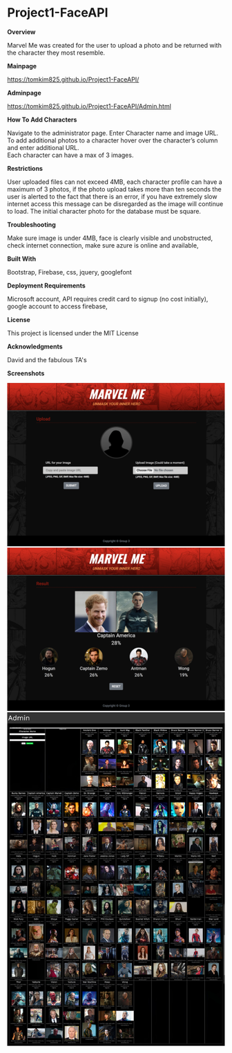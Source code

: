 # Project1-FaceAPI

**Overview** 

Marvel Me was created for the user to upload a photo and be returned with the character they most resemble.

**Mainpage**

https://tomkim825.github.io/Project1-FaceAPI/

**Adminpage** 

https://tomkim825.github.io/Project1-FaceAPI/Admin.html

**How To Add Characters**  

Navigate to the administrator page. Enter Character name and image URL. 
To add additional photos to a character hover over the character’s column and enter additional URL. 	
Each character can have a max of 3 images.

**Restrictions**  

User uploaded files can not exceed 4MB, 
each character profile can have a maximum of 3 photos, 
if the photo upload takes more than ten seconds the user is alerted to the fact that there is an error, 
if you have extremely slow internet access this message can be disregarded as the image will continue to load. 
The initial character photo for the database must be square.

**Troubleshooting** 

Make sure image is under 4MB, 
face is clearly visible and unobstructed, 
check internet connection, 
make sure azure is online and available,

**Built With**  

Bootstrap, Firebase, css, jquery, googlefont

**Deployment Requirements**

Microsoft account, API requires credit card to signup (no cost initially), 
google account to access firebase, 

**License**

This project is licensed under the MIT License

**Acknowledgments**

David and the fabulous TA's 

**Screenshots**

![Marvel Me Results Page](/assets/images/screenshots/marvel-me-upload.png)
![Marvel Me Upload Page](/assets/images/screenshots/marvel-me-results.png)
![Marvel Me Admin Panel](assets/images/screenshots/marvel-me-admin-panel.jpg)
